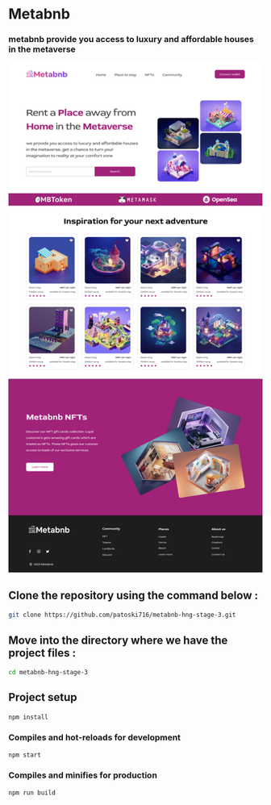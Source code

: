 # Metabnb
### metabnb provide you access to luxury and affordable houses in the metaverse

<div align="center">

<img src="showcase.png" width="800px"/>

</div>

## Clone the repository using the command below :

```bash
git clone https://github.com/patoski716/metabnb-hng-stage-3.git

```

## Move into the directory where we have the project files : 

```bash
cd metabnb-hng-stage-3

```

## Project setup
```
npm install
```

### Compiles and hot-reloads for development
```
npm start
```

### Compiles and minifies for production
```
npm run build
```
